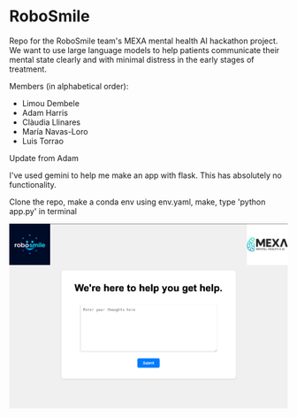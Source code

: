 # RoboSmile

Repo for the RoboSmile team's MEXA mental health AI hackathon project. We want to use large language models to help patients communicate their mental state clearly and with minimal distress in the early stages of treatment.

Members (in alphabetical order):
- Limou Dembele
- Adam Harris
- Clàudia Llinares
- María Navas-Loro
- Luis Torrao

Update from Adam

I've used gemini to help me make an app with flask. This has absolutely no functionality.

Clone the repo, make a conda env using env.yaml, make, type 'python app.py' in terminal

![alt text](static/images/robosmilescreenshot.png)
